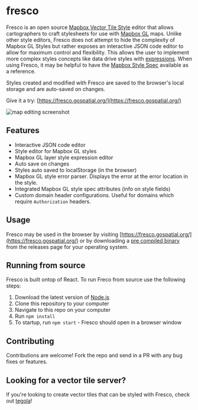 # fresco

Fresco is an open source [Mapbox Vector Tile Style](https://docs.mapbox.com/mapbox-gl-js/style-spec) editor that allows cartographers to craft stylesheets for use with [Mapbox GL](https://docs.mapbox.com/mapbox-gl-js/api/) maps. Unlike other style editors, Fresco does not attempt to hide the complexity of Mapbox GL Styles but rather exposes an interactive JSON code editor to allow for maximum control and flexibility. This allows the user to implement more complex styles concepts like data drive styles with [expressions](https://docs.mapbox.com/help/tutorials/mapbox-gl-js-expressions/). When using Fresco, it may be helpful to have the [Mapbox Style Spec](https://docs.mapbox.com/mapbox-gl-js/style-spec/) available as a reference.

Styles created and modified with Fresco are saved to the browser's local storage and are auto-saved on changes.

Give it a try: [https://fresco.gospatial.org/](https://fresco.gospatial.org/)

![map editing screenshot](/docs/img/osm-screenshot.png)

## Features

- Interactive JSON code editor
- Style editor for Mapbox GL styles
- Mapbox GL layer style expression editor
- Auto save on changes
- Styles auto saved to localStorage (in the browser)
- Mapbox GL style error parser. Displays the error at the error location in the style.
- Integrated Mapbox GL style spec attributes (info on style fields)
- Custom domain header configurations. Useful for domains which require `Authorization` headers. 

## Usage

Fresco may be used in the browser by visiting [https://fresco.gospatial.org/](https://fresco.gospatial.org/) or by downloading a [pre compiled binary](https://github.com/go-spatial/fresco/releases) from the releases page for your operating system.

## Running from source

Fresco is built ontop of React. To run Freco from source use the following steps:

1. Download the latest version of [Node.js](https://nodejs.org/en/download/)
2. Clone this repository to your computer
3. Navigate to this repo on your computer
4. Run `npm install`
5. To startup, run `npm start` - Fresco should open in a browser window

## Contributing

Contributions are welcome! Fork the repo and send in a PR with any bug fixes or features.

## Looking for a vector tile server?

If you're looking to create vector tiles that can be styled with Fresco, check out [tegola](https://github.com/go-spatial/tegola)!
